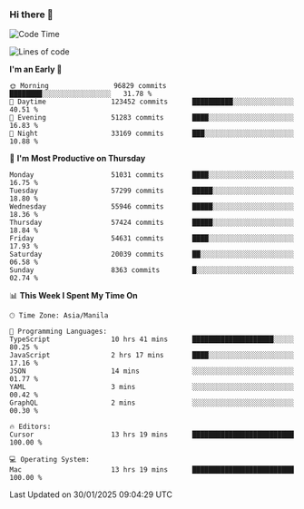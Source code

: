 ### Hi there 👋

<!--START_SECTION:waka-->
![Code Time](http://img.shields.io/badge/Code%20Time-5%2C806%20hrs%2051%20mins-blue)

![Lines of code](https://img.shields.io/badge/From%20Hello%20World%20I%27ve%20Written-118.5%20million%20lines%20of%20code-blue)

**I'm an Early 🐤** 

```text
🌞 Morning                96829 commits       ████████░░░░░░░░░░░░░░░░░   31.78 % 
🌆 Daytime                123452 commits      ██████████░░░░░░░░░░░░░░░   40.51 % 
🌃 Evening                51283 commits       ████░░░░░░░░░░░░░░░░░░░░░   16.83 % 
🌙 Night                  33169 commits       ███░░░░░░░░░░░░░░░░░░░░░░   10.88 % 
```
📅 **I'm Most Productive on Thursday** 

```text
Monday                   51031 commits       ████░░░░░░░░░░░░░░░░░░░░░   16.75 % 
Tuesday                  57299 commits       █████░░░░░░░░░░░░░░░░░░░░   18.80 % 
Wednesday                55946 commits       █████░░░░░░░░░░░░░░░░░░░░   18.36 % 
Thursday                 57424 commits       █████░░░░░░░░░░░░░░░░░░░░   18.84 % 
Friday                   54631 commits       ████░░░░░░░░░░░░░░░░░░░░░   17.93 % 
Saturday                 20039 commits       ██░░░░░░░░░░░░░░░░░░░░░░░   06.58 % 
Sunday                   8363 commits        █░░░░░░░░░░░░░░░░░░░░░░░░   02.74 % 
```


📊 **This Week I Spent My Time On** 

```text
🕑︎ Time Zone: Asia/Manila

💬 Programming Languages: 
TypeScript               10 hrs 41 mins      ████████████████████░░░░░   80.25 % 
JavaScript               2 hrs 17 mins       ████░░░░░░░░░░░░░░░░░░░░░   17.16 % 
JSON                     14 mins             ░░░░░░░░░░░░░░░░░░░░░░░░░   01.77 % 
YAML                     3 mins              ░░░░░░░░░░░░░░░░░░░░░░░░░   00.42 % 
GraphQL                  2 mins              ░░░░░░░░░░░░░░░░░░░░░░░░░   00.30 % 

🔥 Editors: 
Cursor                   13 hrs 19 mins      █████████████████████████   100.00 % 

💻 Operating System: 
Mac                      13 hrs 19 mins      █████████████████████████   100.00 % 
```


 Last Updated on 30/01/2025 09:04:29 UTC
<!--END_SECTION:waka-->


<!--
**rad182/rad182** is a ✨ _special_ ✨ repository because its `README.md` (this file) appears on your GitHub profile.

Here are some ideas to get you started:

- 🔭 I’m currently working on ...
- 🌱 I’m currently learning ...
- 👯 I’m looking to collaborate on ...
- 🤔 I’m looking for help with ...
- 💬 Ask me about ...
- 📫 How to reach me: ...
- 😄 Pronouns: ...
- ⚡ Fun fact: ...
-->
